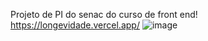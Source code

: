 Projeto de PI do senac do curso de front end!
https://longevidade.vercel.app/
![image](https://github.com/user-attachments/assets/6a842f51-7f60-47e0-8a85-47437fff6481)
